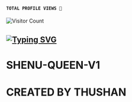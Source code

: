 #### ```TOTAL PROFILE VIEWS 🧚```
![Visitor Count](https://profile-counter.glitch.me/CYBER-THUSHAN/count.svg)
## [![Typing SVG](https://readme-typing-svg.herokuapp.com?font=Rockstar-ExtraBold&color=F33A6A&lines=🅆🄴🄻🄲🄾🄼🄴+🅃🄾+🅂🄷🄴🄽🅄╺+🅀🅄🄴🄴🄽+-+🄱🄾🅃.;𝙿𝙾𝚆𝙴𝚁𝙳+𝙱𝚈:+𝙲𝚈+𝚃𝙷𝚄𝚂𝙷𝙰𝙽+𝚃𝙴𝙰𝙼;ℂ𝕣𝕖𝕒𝕥𝕖𝕕+𝕓𝕪:+𝘿.𝙈.𝙆.𝙏.𝙈𝙄𝙃𝙄𝙍𝘼𝙉𝙂𝘼;𝐌𝐑:+☬𝘾𝙔𝘽𝙀𝙍༒𝙏𝙃𝙐𝙎𝙃𝘼𝙉࿐;💕මම+තමයි🙃;😁සෙනු+රැජිණ🧚‍♀️)](https://git.io/typing-svg)


# SHENU-QUEEN-V1

# CREATED BY THUSHAN 
